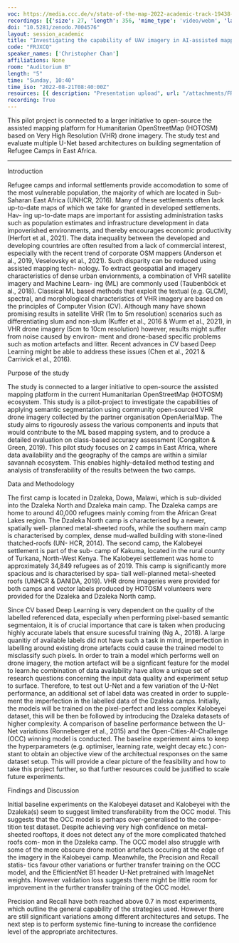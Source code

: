 ```yaml
---
voc: https://media.ccc.de/v/state-of-the-map-2022-academic-track-19438-investigating-the-capability-of-uav-imagery-in-ai-assisted-mapping-of-refugee-camps-in-east-africa
recordings: [{'size': 27, 'length': 356, 'mime_type': 'video/webm', 'language': 'eng', 'filename': 'sotm2022-19438-eng-Investigating_the_capability_of_UAV_imagery_in_AI-assisted_mapping_of_Refugee_Camps_in_East_Africa_webm-hd.webm', 'state': 'new', 'folder': 'webm-hd', 'high_quality': True, 'width': 1920, 'height': 1080, 'updated_at': '2022-10-11T22:15:37.717+02:00', 'recording_url': 'https://cdn.media.ccc.de/events/sotm/2022/webm-hd/sotm2022-19438-eng-Investigating_the_capability_of_UAV_imagery_in_AI-assisted_mapping_of_Refugee_Camps_in_East_Africa_webm-hd.webm', 'url': 'https://api.media.ccc.de/public/recordings/63011', 'event_url': 'https://api.media.ccc.de/public/events/0c025aaa-29c7-53fa-84c8-b1a4bd8597ca', 'conference_url': 'https://api.media.ccc.de/public/conferences/sotm2022'}, {'size': 12, 'length': 356, 'mime_type': 'video/webm', 'language': 'eng', 'filename': 'sotm2022-19438-eng-Investigating_the_capability_of_UAV_imagery_in_AI-assisted_mapping_of_Refugee_Camps_in_East_Africa_webm-sd.webm', 'state': 'new', 'folder': 'webm-sd', 'high_quality': False, 'width': 720, 'height': 576, 'updated_at': '2022-10-11T22:10:15.029+02:00', 'recording_url': 'https://cdn.media.ccc.de/events/sotm/2022/webm-sd/sotm2022-19438-eng-Investigating_the_capability_of_UAV_imagery_in_AI-assisted_mapping_of_Refugee_Camps_in_East_Africa_webm-sd.webm', 'url': 'https://api.media.ccc.de/public/recordings/63006', 'event_url': 'https://api.media.ccc.de/public/events/0c025aaa-29c7-53fa-84c8-b1a4bd8597ca', 'conference_url': 'https://api.media.ccc.de/public/conferences/sotm2022'}, {'size': 8, 'length': 356, 'mime_type': 'video/mp4', 'language': 'eng', 'filename': 'sotm2022-19438-eng-Investigating_the_capability_of_UAV_imagery_in_AI-assisted_mapping_of_Refugee_Camps_in_East_Africa_sd.mp4', 'state': 'new', 'folder': 'h264-sd', 'high_quality': False, 'width': 720, 'height': 576, 'updated_at': '2022-10-11T22:06:53.716+02:00', 'recording_url': 'https://cdn.media.ccc.de/events/sotm/2022/h264-sd/sotm2022-19438-eng-Investigating_the_capability_of_UAV_imagery_in_AI-assisted_mapping_of_Refugee_Camps_in_East_Africa_sd.mp4', 'url': 'https://api.media.ccc.de/public/recordings/63003', 'event_url': 'https://api.media.ccc.de/public/events/0c025aaa-29c7-53fa-84c8-b1a4bd8597ca', 'conference_url': 'https://api.media.ccc.de/public/conferences/sotm2022'}, {'size': 5, 'length': 356, 'mime_type': 'audio/mpeg', 'language': 'eng', 'filename': 'sotm2022-19438-eng-Investigating_the_capability_of_UAV_imagery_in_AI-assisted_mapping_of_Refugee_Camps_in_East_Africa_mp3.mp3', 'state': 'new', 'folder': 'mp3', 'high_quality': False, 'width': 0, 'height': 0, 'updated_at': '2022-10-11T22:05:54.767+02:00', 'recording_url': 'https://cdn.media.ccc.de/events/sotm/2022/mp3/sotm2022-19438-eng-Investigating_the_capability_of_UAV_imagery_in_AI-assisted_mapping_of_Refugee_Camps_in_East_Africa_mp3.mp3', 'url': 'https://api.media.ccc.de/public/recordings/63002', 'event_url': 'https://api.media.ccc.de/public/events/0c025aaa-29c7-53fa-84c8-b1a4bd8597ca', 'conference_url': 'https://api.media.ccc.de/public/conferences/sotm2022'}, {'size': 18, 'length': 356, 'mime_type': 'video/mp4', 'language': 'eng', 'filename': 'sotm2022-19438-eng-Investigating_the_capability_of_UAV_imagery_in_AI-assisted_mapping_of_Refugee_Camps_in_East_Africa_hd.mp4', 'state': 'new', 'folder': 'h264-hd', 'high_quality': True, 'width': 1920, 'height': 1080, 'updated_at': '2022-10-11T22:04:32.224+02:00', 'recording_url': 'https://cdn.media.ccc.de/events/sotm/2022/h264-hd/sotm2022-19438-eng-Investigating_the_capability_of_UAV_imagery_in_AI-assisted_mapping_of_Refugee_Camps_in_East_Africa_hd.mp4', 'url': 'https://api.media.ccc.de/public/recordings/63000', 'event_url': 'https://api.media.ccc.de/public/events/0c025aaa-29c7-53fa-84c8-b1a4bd8597ca', 'conference_url': 'https://api.media.ccc.de/public/conferences/sotm2022'}]
doi: "10.5281/zenodo.7004576"
layout: session_academic
title: "Investigating the capability of UAV imagery in AI-assisted mapping of Refugee Camps in East Africa"
code: "FRJXCQ"
speaker_names: ['Christopher Chan']
affiliations: None
room: "Auditorium B"
length: "5"
time: "Sunday, 10:40"
time_iso: "2022-08-21T08:40:00Z"
resources: [{ description: "Presentation upload", url: "/attachments/FRJXCQ_Chris_Lighting_talk_nNcbDx7.pptx" }]
recording: True
---
```


This pilot project is connected to a larger initiative to open-source the assisted mapping platform for Humanitarian OpenStreetMap (HOTOSM) based on Very High Resolution (VHR) drone imagery. The study test and evaluate multiple U-Net based architectures on building segmentation of Refugee Camps in East Africa.

<hr>

Introduction

Refugee camps and informal settlements provide accomodation to some of
the most vulnerable population, the majority of which are located in Sub-
Saharan East Africa (UNHCR, 2016). Many of these settlements often lack
up-to-date maps of which we take for granted in developed settlements. Hav-
ing up-to-date maps are important for assisting administration tasks such as
population estimates and infrastructure development in data impoverished
environments, and thereby encourages economic productivity (Herfort et al.,
2021). The data inequality between the developed and developing countries
are often resulted from a lack of commercial interest, especially with the
recent trend of corporate OSM mappers (Anderson et al., 2019, Veselovsky
et al., 2021). Such disparity can be reduced using assisted mapping tech-
nology. To extract geospatial and imagery characteristics of dense urban
enviornments, a combination of VHR satellite imagery and Machine Learn-
ing (ML) are commonly used (Taubenböck et al., 2018). Classical ML based
methods that exploit the textual (e.g. GLCM), spectral, and morphological
characteristics of VHR imagery are based on the principles of Computer
Vision (CV). Although many have shown promising results in satellite VHR
(1m to 5m resolution) scenarios such as differentiating slum and non-slum
(Kuffer et al., 2016 &amp; Wurm et al., 2021), in VHR drone imagery (5cm to
10cm resolution) however, results might suffer from noise caused by environ-
ment and drone-based specific problems such as motion artefacts and litter.
Recent advances in CV based Deep Learning might be able to address these
issues (Chen et al., 2021 &amp; Carrivick et al., 2016).

Purpose of the study

The study is connected to a larger initiative to open-source the assisted
mapping platform in the current Humanitarian OpenStreetMap (HOTOSM)
ecosystem. This study is a pilot-project to investigate the capabilities of
applying semantic segmentation using community open-sourced VHR drone
imagery collected by the partner organisation OpenAerialMap. The study
aims to rigourosly assess the various components and inputs that would
contribute to the ML based mapping system, and to produce a detailed
evaluation on class-based accuracy assessment (Congalton &amp; Green, 2019).
This pilot study focuses on 2 camps in East Africa, where data availability
and the geography of the camps are within a similar savannah ecosystem.
This enables highly-detailed method testing and analysis of transferability
of the results between the two camps.

Data and Methodology

The first camp is located in Dzaleka, Dowa, Malawi, which is sub-divided
into the Dzaleka North and Dzaleka main camp. The Dzaleka camps are
home to around 40,000 refugees mainly coming from the African Great Lakes
region. The Dzaleka North camp is characterised by a newer, spatially well-
planned metal-sheeted roofs, while the southern main camp is characterised
by complex, dense mud-walled building with stone-lined thatched-roofs (UN-
HCR, 2014). The second camp, the Kalobeyei settlement is part of the sub-
camp of Kakuma, located in the rural county of Turkana, North-West Kenya.
The Kalobeyei settlement was home to approximately 34,849 refugees as of
2019. This camp is significantly more spacious and is characterised by spa-
tiall well-planned metal-sheeted roofs (UNHCR &amp; DANIDA, 2019). VHR
drone imageries were provided for both camps and vector labels produced
by HOTOSM volunteers were provided for the Dzaleka and Dzaleka North
camp.

Since CV based Deep Learning is very dependent on the quality of the
labelled referenced data, especially when performing pixel-based semantic
segmentaion, it is of crucial importance that care is taken when producing
highly accurate labels that ensure sucessful training (Ng A., 2018). A large
quanitiy of available labels did not have such a task in mind, imperfection
in labelling around existing drone artefacts could cause the trained model
to misclassify such pixels. In order to train a model which performs well
on drone imagery, the motion artefact will be a signficant feature for the
model to learn.he combination of data availability have allow a unique set of
research questions concerning the input data quality and experiment setup
to surface. Therefore, to test out U-Net and a few variation of the U-Net
performance, an additional set of label data was created in order to supple-
ment the imperfection in the labelled data of the Dzaleka camps. Initially,
the models will be trained on the pixel-perfect and less complex Kalobeyei
dataset, this will be then be followed by introducing the Dzaleka datasets
of higher complexity. A comparison of baseline performance between the U-
Net variations (Ronneberger et al., 2015) and the Open-Cities-AI-Challenge
(OCC) winning model is conducted. The baseline experiement aims to keep
the hyperparameters (e.g. optimiser, learning rate, weight decay etc.) con-
stant to obtain an objective view of the architectual responses on the same
dataset setup. This will provide a clear picture of the feasibility and how to
take this project further, so that further resources could be justified to scale
future experiments.

Findings and Discussion

Initial baseline experiments on the Kalobeyei dataset and Kalobeyei with
the Dzaleka(s) seem to suggest limited transferability from the OCC model.
This suggests that the OCC model is perhaps over-generalised to the compe-
tition test dataset. Despite achieving very high confidence on metal-sheeted
rooftops, it does not detect any of the more complicated thatched roofs com-
mon in the Dzaleka camp. The OCC model also struggle with
some of the more obscure drone motion artefacts occuring at the edge of the
imagery in the Kalobeyei camp. Meanwhile, the Precision and Recall statis-
tics favour other variations or further transfer training on the OCC model,
and the EfficientNet B1 header U-Net pretrained with ImageNet weights.
However validation loss suggests there might be little room for improvement
in the further transfer training of the OCC model.

Precision and Recall have both reached above 0.7 in most experiments,
which outline the general capability of the strategies used. However there
are still significant variations among different architectures and setups. The
next step is to perform systemic fine-tuning to increase the confidence level
of the appropriate architectures.

